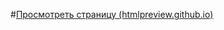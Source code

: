 #[Просмотреть страницу (htmlpreview.github.io)](http://htmlpreview.github.io/?https://github.com/Brainiak-inc/xt_net_web/blob/master/Task_6/Task_6_5/Task_6_5.html "Просмотреть страницу")